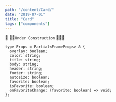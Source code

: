 ```yaml
---
path: "/content/Card/"
date: "2019-07-01"
title: "Card"
tags: ["components"]
---
```


🚧 👷‍♂️`Under Construction` 👷‍♀️🚧

```tsx
type Props = Partial<FrameProps> & {
  overlay: boolean;
  color: string;
  title: string;
  body: string;
  header: string;
  footer: string;
  autosize: boolean;
  favorite: boolean;
  isFavorite: boolean;
  onFavoriteChange: (favorite: boolean) => void;
};
```

